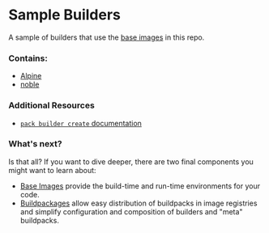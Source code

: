 # Sample Builders

A sample of builders that use the [base images](../base-images/) in this repo.

### Contains:
- [Alpine](alpine/)
- [noble](noble/)

### Additional Resources

* [`pack builder create` documentation](https://buildpacks.io/docs/using-pack/working-with-builders/)

### What's next?

Is that all? If you want to dive deeper, there are two final components you might want to learn about:
- [Base Images](../base-images) provide the build-time and run-time environments for your code.
- [Buildpackages](../packages) allow easy distribution of buildpacks in image registries and simplify configuration and composition of builders and "meta" buildpacks.
